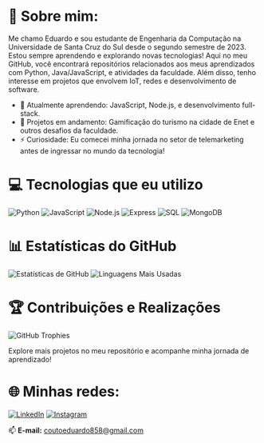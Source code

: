# 💫 Sobre mim:
Me chamo Eduardo e sou estudante de Engenharia da Computação na Universidade de Santa Cruz do Sul desde o segundo semestre de 2023. Estou sempre aprendendo e explorando novas tecnologias! Aqui no meu GitHub, você encontrará repositórios relacionados aos meus aprendizados com Python, Java/JavaScript, e atividades da faculdade. Além disso, tenho interesse em projetos que envolvem IoT, redes e desenvolvimento de software.

- 🌱 Atualmente aprendendo: JavaScript, Node.js, e desenvolvimento full-stack.
- 🔭 Projetos em andamento: Gamificação do turismo na cidade de Enet e outros desafios da faculdade.
- ⚡ Curiosidade: Eu comecei minha jornada no setor de telemarketing antes de ingressar no mundo da tecnologia!

# 💻 Tecnologias que eu utilizo
![Python](https://img.shields.io/badge/Python-3776AB?style=for-the-badge&logo=python&logoColor=white)
![JavaScript](https://img.shields.io/badge/JavaScript-F7DF1E?style=for-the-badge&logo=javascript&logoColor=black)
![Node.js](https://img.shields.io/badge/Node.js-339933?style=for-the-badge&logo=node.js&logoColor=white)
![Express](https://img.shields.io/badge/Express-000000?style=for-the-badge&logo=express&logoColor=white)
![SQL](https://img.shields.io/badge/SQL-4479A1?style=for-the-badge&logo=MySQL&logoColor=white)
![MongoDB](https://img.shields.io/badge/MongoDB-47A248?style=for-the-badge&logo=MongoDB&logoColor=white)

# 📊 Estatísticas do GitHub
![Estatísticas de GitHub](https://github-readme-stats.vercel.app/api?username=eduardoccouto&show_icons=true&theme=radical)
![Linguagens Mais Usadas](https://github-readme-stats.vercel.app/api/top-langs/?username=eduardoccouto&layout=compact&theme=radical)

# 🏆 Contribuições e Realizações
![GitHub Trophies](https://github-profile-trophy.vercel.app/?username=eduardoccouto&theme=radical&no-frame=true&row=1&column=6)

Explore mais projetos no meu repositório e acompanhe minha jornada de aprendizado! 

# 🌐 Minhas redes:
[![LinkedIn](https://img.shields.io/badge/LinkedIn-0077B5?style=for-the-badge&logo=linkedin&logoColor=white)](https://www.linkedin.com/in/eduardo-da-costa-couto-827261289)
[![Instagram](https://img.shields.io/badge/Instagram-E4405F?style=for-the-badge&logo=instagram&logoColor=white)](https://www.instagram.com/ntidudu)

📫 **E-mail:** coutoeduardo858@gmail.com


